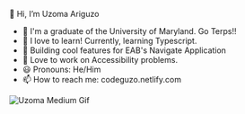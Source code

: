 👋 Hi, I’m Uzoma Ariguzo

- 🐢 I'm a graduate of the University of Maryland.  Go Terps!!
- 🌱 I love to learn!  Currently, learning Typescript.
- 🍎 Building cool features for EAB's Navigate Application
- 🦻 Love to work on Accessibility problems.
- 😃 Pronouns: He/Him
- 📫 How to reach me: codeguzo.netlify.com

![Uzoma Medium Gif](https://user-images.githubusercontent.com/33858127/88416966-1e53ca00-cdaf-11ea-82f8-f8b90949ac73.gif)

<!---
coDeguZo/coDeguZo is a ✨ special ✨ repository because its `README.md` (this file) appears on your GitHub profile.
You can click the Preview link to take a look at your changes.
--->
